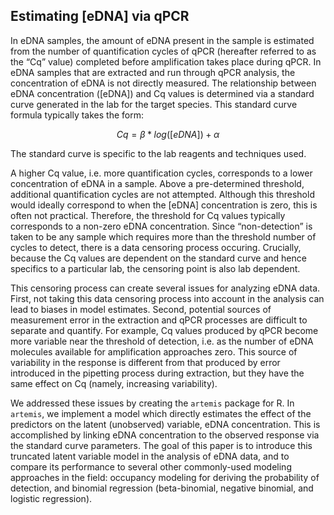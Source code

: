 ## Estimating [eDNA] via qPCR

In eDNA samples, the amount of eDNA present in the sample is estimated
from the number of quantification cycles of qPCR (hereafter referred
to as the “Cq” value) completed before amplification takes place
during qPCR. In eDNA samples that are extracted and run through qPCR
analysis, the concentration of eDNA is not directly measured. The
relationship between eDNA concentration ([eDNA]) and Cq values is
determined via a standard curve generated in the lab for the target
species. This standard curve formula typically takes the form:

$$ Cq = \beta * log([eDNA]) + \alpha $$

The standard curve is specific to the lab reagents and techniques
used. 

A higher Cq value, i.e. more quantification cycles, corresponds to a
lower concentration of eDNA in a sample. Above a pre-determined
threshold, additional quantification cycles are not
attempted. Although this threshold would ideally correspond to when
the [eDNA] concentration is zero, this is often not
practical. Therefore, the threshold for Cq values typically
corresponds to a non-zero eDNA concentration.  Since “non-detection”
is taken to be any sample which requires more than the threshold
number of cycles to detect, there is a data censoring process
occuring. Crucially, because the Cq values are dependent on the
standard curve and hence specifics to a particular lab, the censoring
point is also lab dependent. 

This censoring process can create several issues for analyzing eDNA
data. First, not taking this data censoring process into account in
the analysis can lead to biases in model estimates. Second, potential
sources of measurement error in the extraction and qPCR processes are
difficult to separate and quantify. For example, Cq values produced by
qPCR become more variable near the threshold of detection, i.e. as the
number of eDNA molecules available for amplification approaches
zero. This source of variability in the response is different from
that produced by error introduced in the pipetting process during
extraction, but they have the same effect on Cq (namely, increasing
variability).  

We addressed these issues by creating the `artemis` package for R. In
`artemis`, we implement a model which directly estimates the effect of
the predictors on the latent (unobserved) variable, eDNA
concentration. This is accomplished by linking eDNA concentration to
the observed response via the standard curve parameters.  The goal of
this paper is to introduce this truncated latent variable model in the
analysis of eDNA data, and to compare its performance to several other
commonly-used modeling approaches in the field: occupancy modeling for
deriving the probability of detection, and binomial regression
(beta-binomial, negative binomial, and logistic regression).


